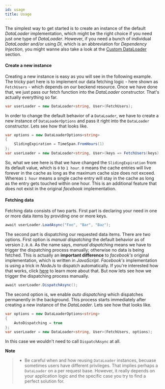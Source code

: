 ```yaml
---
id: usage
title: Usage
---
```


The simplest way to get started is to create an instance of the default
_DataLoader_ implementation, which might be the right choice if you need just
one type of _DataLoader_. However, if you need a bunch of individual
_DataLoader_ and/or using _DI_, which is an abbreviation for
_Dependency Injection_, you might wanne also take a look at the
[Custom DataLoader](custom-dataloader.md) section.

#### Create a new instance

Creating a new instance is easy as you will see in the following example. The
tricky part here is to implement our data fetching logic - here shown as
`FetchUsers` - which depends on our beckend resource. Once we have done that, we
just pass our fetch function into the _DataLoader_ constructor. That's actually
everything so far.

```csharp
var userLoader = new DataLoader<string, User>(FetchUsers);
```

In order to change the default behavior of a `DataLoader`, we have to create a
new instance of `DataLoaderOptions` and pass it right into the `DataLoader`
constructor. Lets see how that looks like.

```csharp
var options = new DataLoaderOptions<string>
{
    SlidingExpiration = TimeSpan.FromHours(1)
};
var userLoader = new DataLoader<string, User>(keys => FetchUsers(keys), options);
```

So, what we see here is that we have changed the `SlidingExpiration` from its
default value, which is `0` to `1 hour`. `0` means the cache entries will live
forever in the cache as long as the maximum cache size does not exceed. Whereas
`1 hour` means a single cache entry will stay in the cache as long as the entry
gets touched within one hour. This is an additional feature that does not exist
in the original _facebook_ implementation.

#### Fetching data

Fetching data consists of two parts. First part is declaring your need in one or
more data items by providing one or more keys.

```csharp
await userLoader.LoadAsync("Foo", "Bar", "Baz");
```

The second part is dispatching our requested data items. There are two options.
First option is _manual dispatching_ the default behavior as of version `2.0.0`.
As the name says, _manual dispatching_ means we have to trigger the dispatching
process manually; otherwise no data is being fetched. This is actually an
**important difference** to _facebook's_ original implementation, which is
written in _JavaScript_. _Facebook's_ implementation is using a trick in
_NodeJs_ to dispatch automatically. If you're interested how that works, click
[here](https://stackoverflow.com/questions/19822668/what-exactly-is-a-node-js-event-loop-tick/19823583#19823583)
to learn more about that. But now lets see how we trigger the dispatching
process manually.

```csharp
await userLoader.DispatchAsync();
```

The second option is, we enable _auto dispatching_ which dispatches permanently
in the background. This process starts immediately after creating a new instance
of the _DataLoader_. Lets see how that looks like.

```csharp
var options = new DataLoaderOptions<string>
{
    AutoDispatching = true
};
var userLoader = new DataLoader<string, User>(FetchUsers, options);
```

In this case we wouldn't need to call `DispatchAsync` at all.

**Note**

> - Be careful when and how reusing `DataLoader` instances, becuase sometimes
>   users have different privileges. That implies perhaps a `DataLoader` on a
>   per request base. However, it really depends on your application logic and
>   the specific case you try to find a perfect solution for.
